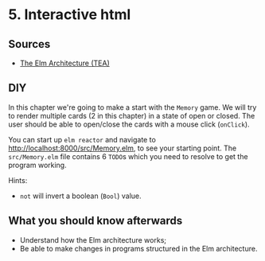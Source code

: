 # 5. Interactive html

## Sources

- [The Elm Architecture (TEA)](https://github.com/evancz/elm-architecture-tutorial)

## DIY

In this chapter we're going to make a start with the `Memory` game.
We will try to render multiple cards (2 in this chapter) in a state of open or closed.
The user should be able to open/close the cards with a mouse click (`onClick`).

You can start up `elm reactor` and navigate to [http://localhost:8000/src/Memory.elm](http://localhost:8000/src/Memory.elm), to see your starting point.
The `src/Memory.elm` file contains 6 `TODO`s which you need to resolve to get the program working.

Hints:

- `not` will invert a boolean (`Bool`) value.

## What you should know afterwards

- Understand how the Elm architecture works;
- Be able to make changes in programs structured in the Elm architecture.
